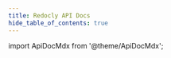 ```yaml
---
title: Redocly API Docs
hide_table_of_contents: true
---
```


import ApiDocMdx from '@theme/ApiDocMdx';

<ApiDocMdx id="evergreen-openapi" />